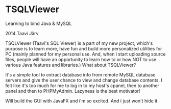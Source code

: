 TSQLViewer
==========

Learning to bind Java &amp; MySQL

2014 Taavi Järv

TSQLViewer (Taavi's SQL Viewer) is a part of my new project, which's purpose is to learn more, have fun and build
more personalized utilities for PC (mainly planned for my personal use. And, when i start uploading source files, people will have
an opportunity to learn how to or how NOT to use various Java features and libraries.)
What about TSQLViewer?

It's a simple tool to extract database info from remote MySQL database servers and give the user chance to view and change 
database contents. 
I felt like it's too much for me to log in to my host's cpanel, then to another panel and then to PHPMyAdmin. 
Lazyness is the best motivator!

Will build the GUI with JavaFX and i'm so excited. And i just won't hide it.
